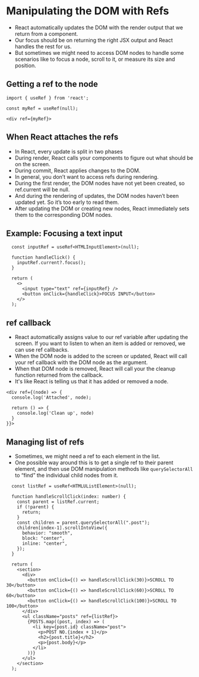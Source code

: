 # Manipulating the DOM with Refs

- React automatically updates the DOM with the render output that we return from a component.
- Our focus should be on returning the right JSX output and React handles the rest for us.
- But sometimes we might need to access DOM nodes to handle some scenarios like to focus a node, scroll to it, or measure its size and position. 


## Getting a ref to the node 

```tsx
import { useRef } from 'react';

const myRef = useRef(null);

<div ref={myRef}>

```

## When React attaches the refs 

- In React, every update is split in two phases
- During render, React calls your components to figure out what should be on the screen.
- During commit, React applies changes to the DOM.
- In general, you don’t want to access refs during rendering.
- During the first render, the DOM nodes have not yet been created, so ref.current will be null.
- And during the rendering of updates, the DOM nodes haven’t been updated yet. So it’s too early to read them.
- After updating the DOM or creating new nodes, React immediately sets them to the corresponding DOM nodes.


## Example: Focusing a text input 

```tsx
  const inputRef = useRef<HTMLInputElement>(null);

  function handleClick() {
    inputRef.current?.focus();
  }

  return (
    <>
      <input type="text" ref={inputRef} />
      <button onClick={handleClick}>FOCUS INPUT</button>
    </>
  );
```


## ref callback 

- React automatically assigns value to our ref variable after updating the screen. If you want to listen to when an item is added or removed, we can use ref callbacks.
- When the DOM node is added to the screen or updated, React will call your ref callback with the DOM node as the argument.
- When that DOM node is removed, React will call your the cleanup function returned from the callback.
- It's like React is telling us that it has added or removed a node.

```tsx
<div ref={(node) => {
  console.log('Attached', node);

  return () => {
    console.log('Clean up', node)
  }
}}>
```

## Managing list of refs

- Sometimes, we might need a ref to each element in the list.
- One possible way around this is to get a single ref to their parent element, and then use DOM manipulation methods like `querySelectorAll` to “find” the individual child nodes from it.

```tsx
  const listRef = useRef<HTMLUListElement>(null);

  function handleScrollClick(index: number) {
    const parent = listRef.current;
    if (!parent) {
      return;
    }
    const children = parent.querySelectorAll(".post");
    children[index-1].scrollIntoView({
      behavior: "smooth",
      block: "center",
      inline: "center",
    });
  }

  return (
    <section>
      <div>
        <button onClick={() => handleScrollClick(30)}>SCROLL TO 30</button>
        <button onClick={() => handleScrollClick(60)}>SCROLL TO 60</button>
        <button onClick={() => handleScrollClick(100)}>SCROLL TO 100</button>
      </div>
      <ul className="posts" ref={listRef}>
        {POSTS.map((post, index) => (
          <li key={post.id} className="post">
            <p>POST NO.{index + 1}</p>
            <h2>{post.title}</h2>
            <p>{post.body}</p>
          </li>
        ))}
      </ul>
    </section>
  );
```
